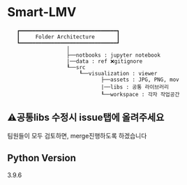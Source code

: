 # Smart-LMV
```
   ┏━━━━━━━━━━━━━━━━━━━━━━━━━━━━━━━┓
   ┃     Folder Architecture       ┃
   ┗━━━━━━━━━━━━━━━━━━━━━━━━━━━━━━━┛
                   │        
                   ├──notbooks : jupyter notebook
                   |──data : ref ❌gitignore
                   ┖──src
                       ┖──visualization : viewer
                              ├──assets : JPG, PNG, mov
                              |──libs : 공통 라이브러리 
                              ┖──workspace : 각자 작업공간 

```

## ⚠공통libs 수정시 issue탭에 올려주세요 
팀원들이 모두 검토하면, merge진행하도록 하겠습니다 

## Python Version
3.9.6
